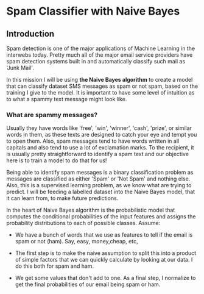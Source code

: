 # Spam Classifier with Naive Bayes




## Introduction

Spam detection is one of the major applications of Machine Learning in the interwebs today. Pretty much all of the major email service providers have spam detection systems built in and automatically classify such mail as 'Junk Mail'.

In this mission I will be using **the Naive Bayes algorithm** to create a model that can classify dataset SMS messages as spam or not spam, based on the training I give to the model. It is important to have some level of intuition as to what a spammy text message might look like. 

### What are spammy messages?

Usually they have words like 'free', 'win', 'winner', 'cash', 'prize', or similar words in them, as these texts are designed to catch your eye and tempt you to open them. Also, spam messages tend to have words written in all capitals and also tend to use a lot of exclamation marks. To the recipient, it is usually pretty straightforward to identify a spam text and our objective here is to train a model to do that for us!

Being able to identify spam messages is a binary classification problem as messages are classified as either 'Spam' or 'Not Spam' and nothing else. Also, this is a supervised learning problem, as we know what are trying to predict. I will be feeding a labelled dataset into the Naive Bayes model, that it can learn from, to make future predictions.

In the heart of Naive Bayes algorithm is the probabilistic model that computes the conditional probabilities of the input features and assigns the probability distributions to each of possible classes. Assume:


* We have a bunch of words that we use as  features to tell if the email is spam or not (ham).  Say, easy, money,cheap, etc, 
 
* The first step is to  make the naive assumption to split this into a product of  simple factors that we can quickly calculate by looking at our data.  I do this both for spam and ham.



* We get some values that don't add to one. As a final step, I normalize to get the final probabilities of our email being spam or ham. 



 
